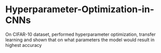 # Hyperparameter-Optimization-in-CNNs
On CIFAR-10 dataset, performed hyperparameter optimization, transfer learning and shown that on what parameters the model would result in highest accuracy
